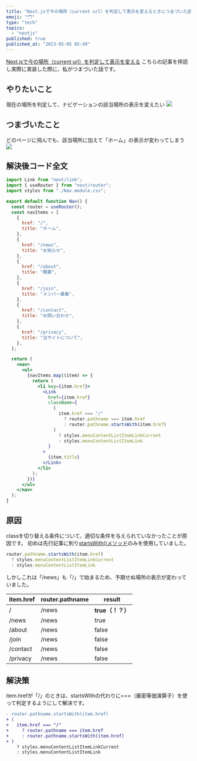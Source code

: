 ```yaml
---
title: "Next.jsで今の場所（current url）を判定して表示を変えるときにつまづいた話"
emoji: "🗂"
type: "tech"
topics:
  - "nextjs"
published: true
published_at: "2023-05-05 05:49"
---
```


[Next.jsで今の場所（current url）を判定して表示を変える](https://zenn.dev/k_neko3/articles/893c2409f405b0)
こちらの記事を拝読し実際に実装した際に、私がつまづいた話です。

## やりたいこと
現在の場所を判定して、ナビゲーションの該当場所の表示を変えたい
![](https://storage.googleapis.com/zenn-user-upload/68f586dba050-20230505.png)

## つまづいたこと
どのページに飛んでも、該当場所に加えて「ホーム」の表示が変わってしまう
![](https://storage.googleapis.com/zenn-user-upload/d7d545afcc7c-20230505.png)

## 解決後コード全文
```jsx:Nav.jsx
import Link from "next/link";
import { useRouter } from "next/router";
import styles from "./Nav.module.css";

export default function Nav() {
  const router = useRouter();
  const navItems = [
    {
      href: "/",
      title: "ホーム",
    },
    {
      href: "/news",
      title: "お知らせ",
    },
    {
      href: "/about",
      title: "概要",
    },
    {
      href: "/join",
      title: "メンバー募集",
    },
    {
      href: "/contact",
      title: "お問い合わせ",
    },
    {
      href: "/privacy",
      title: "当サイトについて",
    },
  ];

  return (
    <nav>
      <ul>
        {navItems.map((item) => {
          return (
            <li key={item.href}>
              <Link
                href={item.href}
                className={
                  (
                    item.href === "/"
                      ? router.pathname === item.href
                      : router.pathname.startsWith(item.href)
                  )
                    ? styles.menuContentListItemLinkCurrent
                    : styles.menuContentListItemLink
                }
              >
                {item.title}
              </Link>
            </li>
          );
        })}
      </ul>
    </nav>
  );
}
```

## 原因
classを切り替える条件について、適切な条件を与えられていなかったことが原因です。
初めは先行記事に則り[startsWith()メソッド](https://developer.mozilla.org/ja/docs/Web/JavaScript/Reference/Global_Objects/String/startsWith)のみを使用していました。

```js
router.pathname.startsWith(item.href)
  ? styles.menuContentListItemLinkCurrent
  : styles.menuContentListItemLink
```

しかしこれは「/news」も「/」で始まるため、予期せぬ場所の表示が変わっていました。

|item.href|router.pathname|result|
|---------|---------------|------|
|/        |/news          |**true（！？）**|
|/news    |/news          |true  |
|/about   |/news          |false |
|/join    |/news          |false |
|/contact |/news          |false |
|/privacy |/news          |false |

## 解決策
item.hrefが「/」のときは、startsWithの代わりに===（厳密等価演算子）を使って判定するようにして解決です。

```diff js
- router.pathname.startsWith(item.href)
+ (
+   item.href === "/"
+     ? router.pathname === item.href
+     : router.pathname.startsWith(item.href)
+ )
    ? styles.menuContentListItemLinkCurrent
    : styles.menuContentListItemLink
```